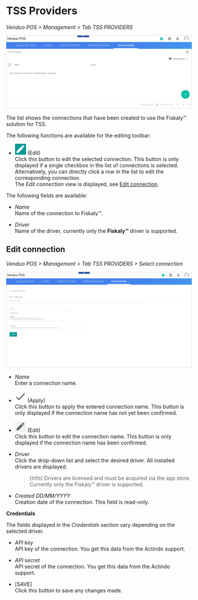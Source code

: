 # TSS Providers

*Venduo POS > Management > Tab TSS PROVIDERS*
<!---Error-->

![TSS Providers](../../Assets/Screenshots/POS/Management/TSSProviders/TSSProviders.png "[TSS Providers]")

The list shows the connections that have been created to use the Fiskaly&trade; solution for TSS.

The following functions are available for the editing toolbar:

- ![Edit](../../Assets/Icons/Edit01.png "[Edit]") (Edit)  
    Click this button to edit the selected connection. This button is only displayed if a single checkbox in the list of connections is selected. Alternatively, you can directly click a row in the list to edit the corresponding connection.    
    The *Edit connection* view is displayed, see [Edit connection](#edit-connection).

The following fields are available:

- *Name*   
    Name of the connection to Fiskaly&trade;.

- *Driver*   
    Name of the driver, currently only the **Fiskaly&trade;** driver is supported.



## Edit connection

*Venduo POS > Management > Tab TSS PROVIDERS > Select connection*

![TSS PROVIDERS](../../Assets/Screenshots/POS/Management/TSSProviders/FiskalyConnection.png "[TSS PROVIDERS]")


- *Name*   
    Enter a connection name.

- ![Check](../../Assets/Icons/Check.png "[Check]") (Apply)  
    Click this button to apply the entered connection name. This button is only displayed if the connection name has not yet been confirmed.

- ![Edit](../../Assets/Icons/Edit02.png "[Edit]") (Edit)  
    Click this button to edit the connection name. This button is only displayed if the connection name has been confirmed.

- *Driver*  
    Click the drop-down list and select the desired driver. All installed drivers are displayed. 

    > [Info] Drivers are licensed and must be acquired via the app store. Currently only the Fiskaly&trade; driver is supported.

- *Created DD/MM/YYYY*  
    Creation date of the connection. This field is read-only.

**Credentials**

The fields displayed in the *Credentials* section vary depending on the selected driver. 

- *API key*   
    API key of the connection. You get this data from the Actindo support. <!--- Stimmt das?-->

- *API secret*   
    API secret of the connection. You get this data from the Actindo support. <!--- Stimmt das?-->

- [SAVE]  
    Click this button to save any changes made.

